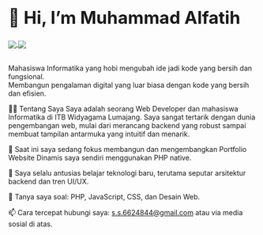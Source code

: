 <div align="lefth">

<h1 style="font-size: 2.5em; border-bottom: none;">👋 Hi, I’m Muhammad Alfatih</h1>

<a href="https://www.instagram.com/alfamuhammad___/">
<img align="center" src="https://img.shields.io/badge/Instagram-E4405F?style=for-the-badge&logo=instagram&logoColor=white" />
</a>
<a href="https://wa.me/6283188813237">
<img align="center" src="https://www.google.com/search?q=https://img.shields.io/badge/WhatsApp-25D366%3Fstyle%3Dfor-the-badge%26logo%3Dwhatsapp%26logoColor%3Dwhite" />
</a>

<br/>
<br/>

Mahasiswa Informatika yang hobi mengubah ide jadi kode yang bersih dan fungsional.
<br/>
Membangun pengalaman digital yang luar biasa dengan kode yang bersih dan efisien.

</div>

👨‍💻 Tentang Saya
Saya adalah seorang Web Developer dan mahasiswa Informatika di ITB Widyagama Lumajang. Saya sangat tertarik dengan dunia pengembangan web, mulai dari merancang backend yang robust sampai membuat tampilan antarmuka yang intuitif dan menarik.

🔭 Saat ini saya sedang fokus membangun dan mengembangkan Portfolio Website Dinamis saya sendiri menggunakan PHP native.

🌱 Saya selalu antusias belajar teknologi baru, terutama seputar arsitektur backend dan tren UI/UX.

💬 Tanya saya soal: PHP, JavaScript, CSS, dan Desain Web.

📫 Cara tercepat hubungi saya: s.s.6624844@gmail.com atau via media sosial di atas.

